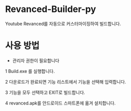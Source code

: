 # Revanced-Builder-py
Youtube Revanced를 자동으로 커스터마이징하여 빌드합니다.

# 사용 방법


* 관리자 권한이 필요합니다


1 Build.exe 를 실행합니다.

2 다운로드가 완료되면 기능 리스트에서 기능을 선택해 입력합니다.

3 기능을 모두 선택하고 EXIT로 빌드합니다.

4 revanced.apk를 안드로이드 스마트폰에 옮겨 설치합니다.
